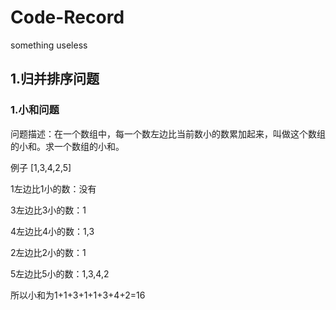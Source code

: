 # Code-Record
something useless
## 1.归并排序问题
### 1.小和问题
问题描述：在一个数组中，每一个数左边比当前数小的数累加起来，叫做这个数组的小和。求一个数组的小和。

例子
[1,3,4,2,5]

1左边比1小的数：没有

3左边比3小的数：1

4左边比4小的数：1,3

2左边比2小的数：1

5左边比5小的数：1,3,4,2

所以小和为1+1+3+1+1+3+4+2=16
